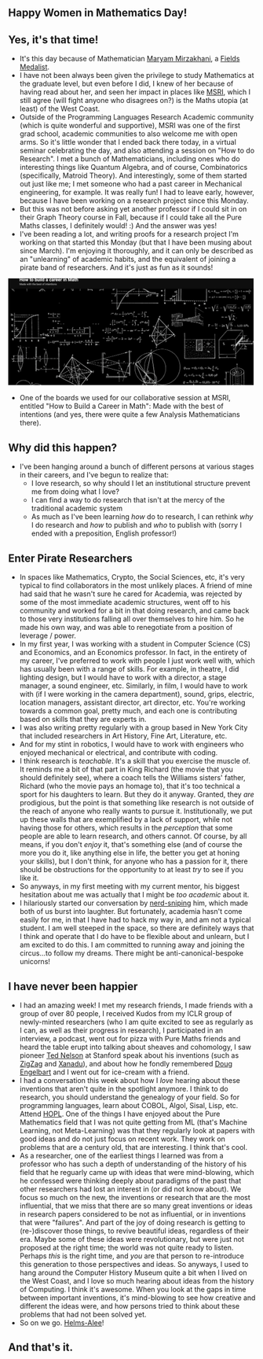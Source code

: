 ## Happy Women in Mathematics Day!

## Yes, it's that time!
- It's this day because of Mathematician [Maryam Mirzakhani](https://en.wikipedia.org/wiki/Maryam_Mirzakhani), a [Fields Medalist](https://en.wikipedia.org/wiki/Fields_Medal).
- I have not been always been given the privilege to study Mathematics at the graduate level, but even before I did, I knew of her because of having
read about her, and seen her impact in places like [MSRI](https://www.msri.org/web/cms), which I still agree (will fight anyone who disagrees on?) is the Maths utopia (at least) of the West Coast.
- Outside of the Programming Languages Research Academic community (which is quite wonderful and supportive), MSRI was one of the first grad school, 
academic communities to also welcome me with open arms. So it's little wonder that I ended back there today, in a virtual seminar celebrating the day,
and also attending a session on "How to do Research". I met a bunch of Mathematicians, including ones who do interesting things like Quantum Algebra,
and of course, Combinatorics (specifically, Matroid Theory). And interestingly, some of them started out just like me; I met someone who had a past career in Mechanical engineering,
for example. It was really fun! I had to leave early, however, because I have been working on a research project since this Monday.
- But this was not before asking yet another professor if I could sit in on their Graph Theory course in Fall, because if I could take all the Pure Maths
classes, I definitely would! :) And the answer was yes!
- I've been reading a lot, and writing proofs for a research project I'm working on that started this Monday (but that I have been musing about since March). I'm enjoying it thoroughly, and it can only be described as an "unlearning" of academic habits, and
the equivalent of joining a pirate band of researchers. And it's just as fun as it sounds! 

<img src="/images/algebraaa22/mathposter.png" width="500">

- One of the boards we used for our collaborative session at MSRI, entitled "How to Build a Career in Math": Made with the best of intentions (and yes, there were quite a few Analysis Mathematicians there).

## Why did this happen?
- I've been hanging around a bunch of different persons at various stages in their careers, and I've begun to realize that:
  - I love research, so why should I let an institutional structure prevent me from doing what I love?
  - I can find a way to do research that isn't at the mercy of the traditional academic system
  - As much as I've been learning *how* do to research, I can rethink *why* I do research and *how* to publish and *who* to publish with (sorry I ended with a preposition, English professor!)
  
## Enter Pirate Researchers
 - In spaces like Mathematics, Crypto, the Social Sciences, etc, it's very typical to find collaborators in the most unlikely places. A friend of mine
 had said that he wasn't sure he cared for Academia, was rejected by some of the most immediate academic structures, went off to his community and worked
 for a bit in that doing research, and came back to those very institutions falling all over themselves to hire him. So he made his own way, and was able to renegotiate
 from a position of leverage / power.
 - In my first year, I was working with a student in Computer Science (CS) and Economics, and an Economics professor. In fact,
 in the entirety of my career, I've preferred to work with people I just work well with, which has usually been with a range of skills. 
 For example, in theatre, I did lighting design, but I would have to work with a director, a stage manager, a sound engineer, etc. Similarly,
 in film, I would have to work with (if I were working in the camera department), sound, grips, electric, location managers, assistant director,
 art director, etc. You're working towards a common goal, pretty much, and each one is contributing based on skills that they are experts in.
 - I was also writing pretty regularly with a group based in New York City that included researchers in Art History, Fine Art, Literature, etc.
 - And for my stint in robotics, I would have to work with engineers who enjoyed mechanical or electrical, and contribute with coding.
 - I think research is *teachable*. It's a skill that you exercise the muscle of. It reminds me a bit of that part in King Richard (the movie that you
 should definitely see), where a coach tells the Williams sisters' father, Richard (who the movie pays an homage to), that it's too technical a sport for his daughters to learn. But they do 
 it anyway. Granted, they *are* prodigious, but the point is that something like research is not outside of the reach of anyone who really wants to
 pursue it. Institutionally, we put up these walls that are exemplified by a lack of support, while not having those for others, which results in the 
 *perception* that some people are able to learn research, and others cannot. Of course, by all means, if you don't *enjoy* it, that's something else
 (and of course the more you do it, like anything else in life, the better you get at honing your skills),
 but I don't think, for anyone who has a passion for it, there should be obstructions for the opportunity to at least *try* to see if you like it.
 - So anyways, in my first meeting with my current mentor, his biggest hesitation about me was actually that I might be *too academic* about it. 
 - I hilariously started our conversation by [nerd-sniping](https://en.wikipedia.org/wiki/Nerd_sniping) him, which made both of us burst into laughter. But fortunately,
 academia hasn't come easily for me, in that I have had to hack my way in, and am not a typical student. I am well steeped in the space, so there are
 definitely ways that I think and operate that I do have to be flexible about and unlearn, but I am excited to do this. I am committed to running away
 and joining the circus...to follow my dreams. There might be anti-canonical-bespoke unicorns!
 
## I have never been happier
 - I had an amazing week! I met my research friends, I made friends with a group of over 80 people, I received Kudos from my ICLR group of newly-minted
 researchers (who I am quite excited to see as regularly as I can, as well as their progress in research), I participated in an interview, a podcast,
 went out for pizza with Pure Maths friends and heard the table erupt into talking about sheaves and cohomology, I saw pioneer [Ted Nelson](https://www.fourmilab.ch/autofile/e5/?chapter=chapter2_64) at Stanford
 speak about his inventions (such as [ZigZag](https://en.wikipedia.org/wiki/ZigZag_(software)) and [Xanadu](https://en.wikipedia.org/wiki/Project_Xanadu)), and about how he fondly remembered [Doug Engelbart](https://en.wikipedia.org/wiki/Douglas_Engelbart)
 and I went out for ice-cream with a friend.
 - I had a conversation this week about how I *love* hearing about these inventions that aren't quite in the spotlight anymore. I think to do research,
 you should understand the genealogy of your field. So for programming languages, learn about COBOL, Algol, Sisal, Lisp, etc. Attend [HOPL](https://en.wikipedia.org/wiki/History_of_Programming_Languages_(conference)).
 One of the things I have enjoyed about the Pure Mathematics field that I was not quite getting from ML (that's Machine Learning, not Meta-Learning) was that
 they regularly look at papers with good ideas and do not just focus on recent work. They work on problems that are a century old, that are interesting.
 I think that's cool.
 - As a researcher, one of the earliest things I learned was from a professor
 who has such a depth of understanding of the history of his field that he reguarly came up with ideas that were mind-blowing, which he confessed were
 thinking deeply about paradigms of the past that other researchers had lost an interest in (or did not know about). We focus so much on the new,
 the inventions or research that are the most influential, that we miss that there are so many great inventions or ideas in research papers considered
 to be not as influential, or in inventions that were "failures". And part of the joy of doing research is getting to (re-)discover those things, to revive
 beautiful ideas, regardless of their era. Maybe some of these ideas were revolutionary, but were just not proposed at the right time; the world was not quite ready to listen. Perhaps *this* is the 
 right time, and *you* are that person to re-introduce this generation to those perspectives and ideas. So anyways, I used to hang around the Computer
 History Museum quite a bit when I lived on the West Coast, and I love so much hearing about ideas from the history of Computing. I think it's awesome.
 When you look at the gaps in time between important inventions, it's mind-blowing to see how creative and different the ideas were, and how persons tried to think about these problems that had not been solved yet.
 - So on we go. [Helms-Alee](https://en.wikipedia.org/wiki/Lee_helm)!
 
## And that's it.
 
